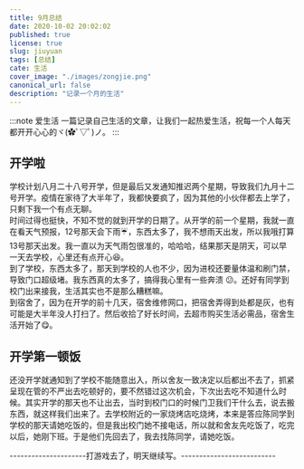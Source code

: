 ```yaml
---
title: 9月总结
date: 2020-10-02 20:02:02
published: true
license: true
slug: jiuyuan
tags: [总结]
cate: 生活
cover_image: "./images/zongjie.png"
canonical_url: false
description: "记录一个月的生活"
---
```


:::note 爱生活
一篇记录自己生活的文章，让我们一起热爱生活，祝每一个人每天都开开心心的ヾ(✿ﾟ▽ﾟ)ノ。
:::

## 开学啦
学校计划八月二十八号开学，但是最后又发通知推迟两个星期，导致我们九月十二号开学。疫情在家待了大半年了，我都快要疯了，因为其他的小伙伴都去上学了，只剩下我一个有点无聊。</br>
时间过得也挺快，不知不觉的就到开学的日期了。从开学的前一个星期，我就一直在看天气预报，12号那天会下雨☔，东西太多了，我不想雨天出发，所以我哦打算13号那天出发。我一直以为天气雨包很准的，哈哈哈，结果那天是阴天，可以早一天去学校，心里还有点开心😆。</br>
到了学校，东西太多了，那天到学校的人也不少，因为进校还要量体温和刷门禁，导致门口超级堵。我东西真的太多了，搞得我心里有一些奔溃 😕。还好有同学到校门出来接我，生活其实也不是那么糟糕嘛。<br>
到宿舍了，因为在开学的前十几天，宿舍维修网口，把宿舍弄得到处都是灰，也有可能是大半年没人打扫了。然后收拾了好长时间，去超市购买生活必需品，宿舍生活开始了😋。</br>

## 开学第一顿饭
还没开学就通知到了学校不能随意出入，所以舍友一致决定以后都出不去了，抓紧呈现在管的不严出去吃顿好的，要不然错过这次机会，下次出去吃不知道什么时候。其实开学的那天也不让出去，当时到校门口的时候门卫我们干什么去，说去搬东西，就这样我们出来了。去学校附近的一家烧烤店吃烧烤，本来是答应陈同学到学校的那天请她吃饭的，但是我出校门她不接电话，所以就和舍友先吃饭了，吃完以后，她刚下班。于是他们先回去了，我去找陈同学，请她吃饭。

---------------------打游戏去了，明天继续写。--------------------------